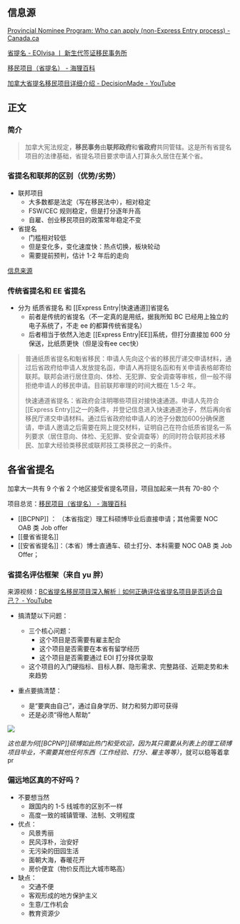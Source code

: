 ## 信息源

[Provincial Nominee Program: Who can apply (non-Express Entry process) - Canada.ca](https://www.canada.ca/en/immigration-refugees-citizenship/services/immigrate-canada/provincial-nominees/eligibility.html#websites)

[省提名 - EOIvisa 丨 新生代签证移民事务所](https://eoivisa.com/pnp/)

[移民项目（省提名） - 海狸百科](https://www.hailibk.com/immigration-programs/?_class_selection=pnp)

[加拿大省提名移民项目详细介绍 - DecisionMade - YouTube](https://www.youtube.com/playlist?list=PLGMrzTnCOjdTga7uu5vVbudG_bwH3Vxl1)


## 正文

### 简介

>加拿大宪法规定，**移民事务**由**联邦政府**和**省政府**共同管辖。这是所有省提名项目的法律基础，省提名项目要求申请人打算永久居住在某个省。

### 省提名和联邦的区别（优势/劣势）

- 联邦项目
	- 大多数都是法定（写在移民法中），相对稳定
	- FSW/CEC 规则稳定，但是打分逐年升高
	- 自雇、创业移民项目的政策常年稳定不变
- 省提名
	- 门槛相对较低
	- 但是变化多，变化速度快：热点切换，板块轮动
	- 需要提前预判，估计 1-2 年后的走向

[信息来源](https://youtu.be/FK305z6FyCk?list=PLGMrzTnCOjdTga7uu5vVbudG_bwH3Vxl1&t=814)

### 传统省提名和 EE 省提名

- 分为 纸质省提名 和 [[Express Entry|快速通道]]省提名
	- 前者是传统的省提名（不一定真的是用纸，据我所知 BC 已经用上独立的电子系统了，不走 ee 的都算传统省提名）
	- 后者相当于依然入池走 [[Express Entry|EE]]系统，但打分直接加 600 分保送，比纸质更快（但是没有ee cec快）

> 普通纸质省提名和魁省移民：申请人先向这个省的移民厅递交申请材料，通过后省政府给申请人发放提名函，申请人再将提名函和有关申请表格邮寄给联邦。联邦会进行居住意向、体检、无犯罪、安全调查等审核，但一般不得拒绝申请人的移民申请。目前联邦审理的时间大概在 1.5-2 年。
>
>快速通道省提名：省政府会注明哪些项目对接快速通道。申请人先符合[[Express Entry]]之一的条件，并登记信息进入快速通道池子，然后再向省移民厅递交申请材料。通过后省政府给申请人的池子分数加600分确保邀请，申请人邀请之后需要在网上提交材料，证明自己在符合纸质省提名一系列要求（居住意向、体检、无犯罪、安全调查等）的同时符合联邦技术移民、加拿大经验类移民或联邦技工类移民之一的条件。


## 各省省提名

加拿大一共有 9 个省 2 个地区接受省提名项目，项目加起来一共有 70-80 个

项目总览：[移民项目（省提名） - 海狸百科](https://www.hailibk.com/immigration-programs/?_class_selection=pnp)

- [[BCPNP]] ： （本省指定）理工科硕博毕业后直接申请；其他需要 NOC OAB 类 Job offer
- [[曼省省提名]]
- [[安省省提名]]：（本省）博士直通车、硕士打分、本科需要 NOC OAB 类 Job Offer；

<!--海洋省 (NS)+草原省：毕业后找不到工作可以通过创业替代，但可能有语言等额外-->


### 省提名评估框架（来自 yu 胖）

来源视频：[BC省提名移民项目深入解析｜如何正确评估省提名项目是否适合自己？ - YouTube](https://www.youtube.com/watch?v=r-8iWYshVhQ)

- 搞清楚以下问题：
	- 三个核心问题：
		- 这个项目是否需要有雇主配合
		- 这个项目是否需要在本省有留学经历
		- 这个项目是否需要通过 EOI 打分择优录取
	- 这个项目的入门硬指标、目标人群、隐形需求、完整路径、近期走势和未來趋势

- 重点要搞清楚：
	- 是“要爽由自己”，通过自身学历、财力和努力即可获得
	- 还是必须“得他人帮助”

![](https://picture-guan.oss-cn-hangzhou.aliyuncs.com/20230213163428.png)



*这也是为何[[BCPNP]]硕博如此热门和受欢迎，因为其只需要从列表上的理工硕博项目毕业，不需要其他任何东西（工作经验、打分、雇主等等）*，就可以稳等着拿pr



### 偏远地区真的不好吗？

<!--我比较喜欢文化活动所以不想去偏远省份啊啊啊 看演出是润的一大动力-->

- 不要想当然
	- 跟国内的 1-5 线城市的区别不一样
	- 高度一致的城镇管理、法制、文明程度
- 优点：
	- 风景秀丽
	- 民风淳朴，治安好
	- 无污染的田园生活
	- 面朝大海，春暖花开
	- 房价便宜（物价反而比大城市略高）
- 缺点：
	- 交通不便
	- 客观形成的地方保护主义
	- 生意/工作机会
	- 教育资源少
